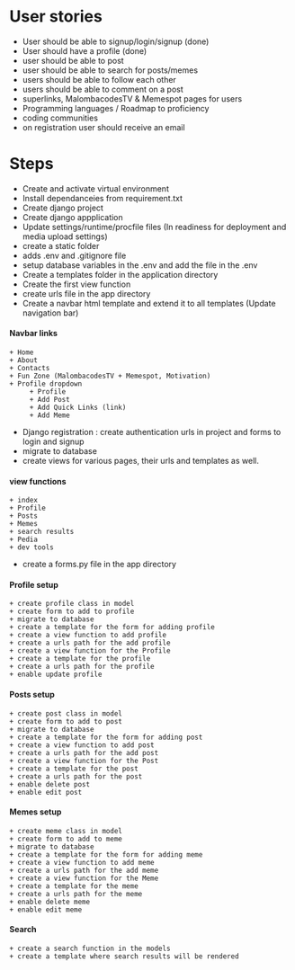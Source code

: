 # User stories

+ User should be able to signup/login/signup (done)
+ User should have a profile (done)
+ user should be able to post
+ user should be able to search for posts/memes
+ users should be able to follow each other
+ users should be able to comment on a post
+ superlinks, MalombacodesTV & Memespot pages for users 
+ Programming languages / Roadmap to proficiency
+ coding communities
+ on registration user should receive an email

# Steps

+ Create and activate virtual environment
+ Install dependanceies from requirement.txt
+ Create django project
+ Create django appplication
+ Update settings/runtime/procfile files (In readiness for deployment and media upload settings)
+ create a static folder
+ adds .env and .gitignore file
+ setup database variables in the .env and add the file in the .env
+ Create a templates folder in the application directory
+ Create the first view function
+ create urls file in the app directory
+ Create a navbar html template and extend it to all templates (Update navigation bar)

 #### Navbar links

    + Home
    + About
    + Contacts
    + Fun Zone (MalombacodesTV + Memespot, Motivation)
    + Profile dropdown
         + Profile
         + Add Post
         + Add Quick Links (link)
         + Add Meme

+ Django registration : create authentication urls in project and forms to login and signup 
+ migrate to database
+ create views for various pages, their urls and templates as well.
 #### view functions

    + index
    + Profile
    + Posts
    + Memes
    + search results 
    + Pedia
    + dev tools
+ create a forms.py file in the app directory

#### Profile setup

    + create profile class in model 
    + create form to add to profile
    + migrate to database
    + create a template for the form for adding profile
    + create a view function to add profile
    + create a urls path for the add profile
    + create a view function for the Profile
    + create a template for the profile
    + create a urls path for the profile
    + enable update profile

#### Posts setup

    + create post class in model 
    + create form to add to post
    + migrate to database
    + create a template for the form for adding post
    + create a view function to add post
    + create a urls path for the add post
    + create a view function for the Post
    + create a template for the post
    + create a urls path for the post
    + enable delete post
    + enable edit post
   
#### Memes setup

    + create meme class in model 
    + create form to add to meme
    + migrate to database
    + create a template for the form for adding meme
    + create a view function to add meme
    + create a urls path for the add meme
    + create a view function for the Meme
    + create a template for the meme
    + create a urls path for the meme
    + enable delete meme
    + enable edit meme

#### Search
    + create a search function in the models
    + create a template where search results will be rendered